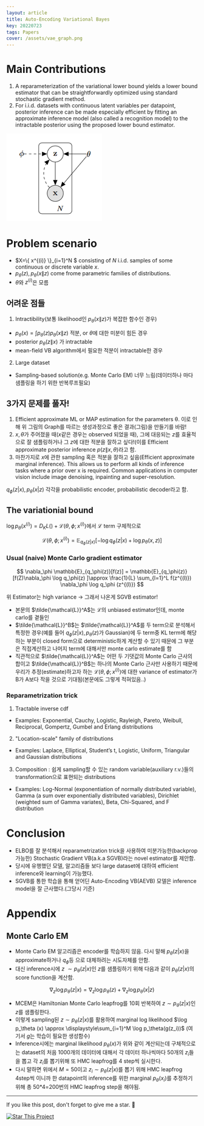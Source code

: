 ```yaml
---
layout: article
title: Auto-Encoding Variational Bayes
key: 20220723
tags: Papers
cover: /assets/vae_graph.png
---
```


# Main Contributions
1. A reparameterization of the variational lower bound yields a lower bound estimator that can be straightforwardly optimized using standard stochastic gradient method.
2. For i.i.d. datasets with continuous latent variables per datapoint, posterior inference can be made especially efficient by fitting an approximate inference model (also called a recognition model) to the intractable posterior using the proposed lower bound estimator.

![vae_graph](/assets/vae_graph.png)

# Problem scenario

- $X=\\{ x^{(i)} \\}_{i=1}^N $ consisting of $N$ i.i.d. samples of some continuous or discrete variable $x$.
- $p_\theta(z), p_\theta(x\|z)$ come frome parametric families of distributions.
- $\theta$와 $z^{(i)}$은 모름
 
## 어려운 점들
1. Intractibility(보통 likelihood인 $p_\theta(x\|z)$가 복잡한 함수인 경우)
  - $p_\theta(x)=\int p_\theta(z)p_\theta(x\|z)$ 적분, or $\theta$에 대한 미분이 힘든 경우
  - posterior $p_\theta(z\|x)$ 가 intractable
  - mean-field VB algorithm에서 필요한 적분이 intractable한 경우
2. Large dataset
  - Sampling-based solution(e.g. Monte Carlo EM) 너무 느림(데이터하나 마다 샘플링을 하기 위한 반복루프필요)

## 3가지 문제를 풀자!

1. Efficient approximate ML or MAP estimation for the parameters θ. 이로 인해 위 그림의 Graph를 따르는 생성과정으로 좋은 결과(그림)을 만들기를 바람!
2. $x, \theta$가 주어졌을 때($x$같은 경우는 observed 되었을 때), 그에 대응되는 $z$를 효율적으로 잘 샘플링하거나 그 $z$에 대한 적분을 잘하고 싶다!(이를 Efficient approximate posterior inference $p(z\|x,\theta)$라고 함.
3. 마찬가지로 $x$에 관한 sampling 혹은 적분을 잘하고 싶음(Efficient approximate marginal inference). This allows us to perform all kinds of inference tasks where a prior over x is required. Common applications in computer vision include image denoising, inpainting and super-resolution.

$q_\phi(z\lvert x), p_\theta(x\lvert z)$ 각각을 probabilistic encoder, probabilistic decoder라고 함.

## The variationial bound

$\log p_\theta(x^{(i)}) = D_KL()+\mathcal{L}(\theta,\phi;x^{(i)})$에서 $\mathcal{L}$ term
구체적으로

$$
\mathcal{L}(\theta,\phi;x^{(i)}) = \mathbb{E}_{q_\phi(z\lvert x)}[ -\log q_\phi(z\lvert x) + \log p_\theta(x,z) ]
$$

### Usual (naive) Monte Carlo gradient estimator

$$
\nabla_\phi \mathbb{E}_{q_\phi(z)}[f(z)] = \mathbb{E}_{q_\phi(z)}[f(Z)\nabla_\phi \log q_\phi(z) ]\approx \frac{1}{L} \sum_{l=1}^L f(z^{(l)}) \nabla_\phi \log q_\phi (z^{(l)}) 
$$

위 Estimator는 high variance -> 그래서 나온게 SGVB estimator!

- 본문의 $\tilde{\mathcal{L}}^A$는 $\mathcal{L}$의 unbiased estimator인데, monte carlo를 곁들인
- $\tilde{\mathcal{L}}^B$는 $\tilde{\mathcal{L}}^A$를 두 term으로 분석해서 특정한 경우(예를 들어 $q_\phi(z\lvert x), p_\theta(z)$가 Gaussian)에 두 term중 KL term에 해당하는 부분이 closed form으로 deterministic하게 계산할 수 있기 때문에 그 부분은 직접계산하고 나머지 term에 대해서만 monte carlo estimate를 함
- 직관적으로 $\tilde{\mathcal{L}}^A$는 어떤 두 기댓값의 Monte Carlo 근사의 합이고 $\tilde{\mathcal{L}}^B$는 하나의 Monte Carlo 근사만 사용하기 때문에 우리가 추정(estimate)하고자 하는 $\mathcal{L}(\theta,\phi;x^{(i)})$에 대한 variance of estimator가 B가 A보다 작을 것으로 기대됨(본문에도 그렇게 적혀있음..)

### Reparametrization trick

1. Tractable inverse cdf 
  - Examples: Exponential, Cauchy, Logistic, Rayleigh, Pareto, Weibull, Reciprocal, Gompertz, Gumbel and Erlang distributions
2. "Location-scale" family of distributions
  - Examples: Laplace, Elliptical, Student’s t, Logistic, Uniform, Triangular and Gaussian distributions
3. Composition : 쉽게 sampling할 수 있는 random variable(auxiliary r.v.)들의 transformation으로 표현되는 distributions
  - Examples: Log-Normal (exponentiation of normally distributed variable), Gamma (a sum over exponentially distributed variables), Dirichlet (weighted
sum of Gamma variates), Beta, Chi-Squared, and F distribution




# Conclusion

- ELBO를 잘 분석해서 reparametrization trick을 사용하여 미분가능한(backprop가능한) Stochastic Gradient VB(a.k.a SGVB)라는 novel estimator를 제안함.
- 당시에 유행했던 모델, 알고리즘들 보다 large dataset에 대하여 efficient inference와 learning이 가능했다.
- SGVB를 통한 학습을 통해 얻어딘 Auto-Encoding VB(AEVB) 모델은 inference model을 잘 근사했다.(그당시 기준)

# Appendix

## Monte Carlo EM

- Monte Carlo EM 알고리즘은 encoder를 학습하지 않음. 다시 말해 $p_\theta(z\lvert x)$을 approximate하거나 $q_\phi$등 으로 대체하려는 시도자체를 안함.
- 대신 inference시에 $z~\sim p_\theta(z\lvert x)$인 $z$를 샘플링하기 위해 다음과 같이 $p_\theta(z\lvert x)$의 score function을 계산함.

$$
\nabla_z\log p_\theta(z\lvert x) = \nabla_z \log p_\theta(z) + \nabla_z \log p_\theta (x\lvert z)
$$

- MCEM은 Hamiltonian Monte Carlo leapfrog를 10회 반복하여 $z\sim p_\theta(z\lvert x)$인 $z$를 샘플링한다.
- 이렇게 sampling된 $z\sim p_\theta(z\lvert x)$를 활용하여 marginal log likelihood $\log p_\theta (x) \approx \displaystyle\sum_{i=1}^M \log p_\theta(g(z_i))$ (여기서 $g$는 학습이 필요한 생성함수)
- Inference시에는 marginal likelihood $p_\theta (x)$가 위와 같이 계산되는데 구체적으로는 dataset의 처음 1000개의 데이터에 대해서 각 데이터 하나씩마다 50개의 $z_i$들을 뽑고 각 $z_i$를 뽑기위해 또 HMC leapfrog를 4 step씩 실시한다.
- 다시 말하면 위에서 $M=50$이고 $z_i\sim p_\theta(z\lvert x)$를 뽑기 위해 HMC leapfrog 4step씩 이니까 한 datapoint의 inference를 위한 marginal $p_\theta(x_i)$를 추정하기 위해 총 50*4=200번의 HMC leapfrog step을 해야됨.



<!--more-->

---

If you like this post, don't forget to give me a star. :star2:

[![Star This Project](https://img.shields.io/github/stars/hscho100/hscho100.github.io.svg?label=Stars&style=social)](https://github.com/hscho100/hscho100.github.io/)
